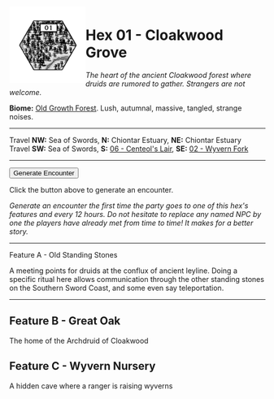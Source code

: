 <img align="left" width=150px src="/images/Hexes/hex01.png">
<h1>Hex 01 - Cloakwood Grove</h1>

*The heart of the ancient Cloakwood forest where druids are rumored to gather. Strangers are not welcome.*

**Biome:** <u>Old Growth Forest</u>. Lush, autumnal, massive, tangled, strange noises.

---

Travel **NW:** Sea of Swords, **N:** Chiontar Estuary, **NE:** Chiontar Estuary <br>
Travel **SW:** Sea of Swords, **S:** [06 - Centeol's Lair](/06-CenteolsLair), **SE:** [02 - Wyvern Fork](/02-WyvernFork)

 ---
 
<button id="generateText" >Generate Encounter</button> <br>

<span class="grey" id="result" style="height: 75px;"> Click the button above to generate an encounter. </span>

*Generate an encounter the first time the party goes to one of this hex's features and every 12 hours. Do not hesitate to replace any named NPC by one the players have already met from time to time! It makes for a better story.*

 ---

<span class="blacktitle">Feature A - Old Standing Stones</span>

A meeting points for druids at the conflux of ancient leyline. Doing a specific ritual here allows communication through the other standing stones on the Southern Sword Coast, and some even say teleportation.

---

<h2>Feature B - Great Oak</h2>

The home of the Archdruid of Cloakwood

<h2>Feature C - Wyvern Nursery</h2>

A hidden cave where a ranger is raising wyverns











  <script>
    // Define the climates
    const climate1 = "Old Growth";
    const climate2 = "Old Growth";

    // Helper function to load a CSV file and parse it
    async function loadCSV(filePath) {
      try {
        const response = await fetch(filePath);
        if (!response.ok) {
          throw new Error(`Failed to fetch ${filePath}: ${response.statusText}`);
        }
        const text = await response.text();
        return text.split("\n").map(row => row.split(","));
      } catch (error) {
        console.error("Error loading CSV:", error);
        return [];
      }
    }

    // Helper function to generate a random number between min and max (inclusive)
    function randomBetween(min, max) {
      return Math.floor(Math.random() * (max - min + 1)) + min;
    }

    // Helper function to validate row and column indices
    function isValidIndex(index, max) {
      return index >= 0 && index < max;
    }

    // Main logic
    document.getElementById("generateText").addEventListener("click", async () => {
      const csvData = await loadCSV("/CSV/BG hexcrawl - HexGen.csv");
      if (csvData.length === 0) {
        document.getElementById("result").innerText = "Error loading CSV data.";
        return;
      }

      const headerRow = csvData[0]; // First row is the header
      const resultElement = document.getElementById("result");

      const randomNumber = randomBetween(1, 4);
      console.log(`Dice Roll: ${randomNumber}`);  // Log rolled number
      let output = "";

      if (randomNumber === 1) {
        output = "Nothing happens.";
      } else if (randomNumber === 2) {
        const chosenClimate = randomBetween(1, 2) === 1 ? climate1 : climate2;
        const columnIndex = headerRow.findIndex(header => header.startsWith(chosenClimate));
        if (isValidIndex(columnIndex, headerRow.length)) {
          const RandomRow = randomBetween(2, 7); // Rows 2 to 7
          if (isValidIndex(RandomRow, csvData.length)) {
            output += csvData[RandomRow][columnIndex] + "<br>";

            const subNumber = randomBetween(1, 6);
                  console.log(`Sub Roll: ${subNumber}`);  // Log rolled number
            if (subNumber === 1) {
              output += "They are resting.";
            } else if (subNumber === 2) {
              output += "They are wounded!";
            } else if (subNumber === 3) {
              output += "They are victims of ";
              const subRandomRow = randomBetween(9, 12); // Rows 9 to 12
              if (isValidIndex(subRandomRow, csvData.length)) {
                const subValue = csvData[subRandomRow][columnIndex];
                const subSubColumnIndex = headerRow.findIndex(header => header.startsWith(subValue));
                const subSubRandomRow = randomBetween(22, 27); // Rows 22 to 27
                if (isValidIndex(subSubRandomRow, csvData.length) && isValidIndex(subSubColumnIndex, headerRow.length)) {
                  output += csvData[subSubRandomRow][subSubColumnIndex];
                }
              }
            } else if (subNumber === 4) {
              output += "They are hunting/patroling.";
            } else if (subNumber === 5) {
              output += "They are fighting ";
              const subRandomRow = randomBetween(2, 7); // Rows 2 to 7
              if (isValidIndex(subRandomRow, csvData.length)) {
                output += csvData[subRandomRow][columnIndex];
              }
            } else if (subNumber === 6) {
              output += "They are fleeing ";
              const subRandomRow = randomBetween(9, 12); // Rows 9 to 12
              if (isValidIndex(subRandomRow, csvData.length)) {
                const subValue = csvData[subRandomRow][columnIndex];
                                console.log(`Value: ${subValue}`);  // Log rolled faction
                const subSubColumnIndex = headerRow.findIndex(header => header.startsWith(subValue));
                const subSubRandomRow = randomBetween(1, 20); // Rows 1 to 20
                if (isValidIndex(subSubRandomRow, csvData.length) && isValidIndex(subSubColumnIndex, headerRow.length)) {
                  output += csvData[subSubRandomRow][subSubColumnIndex];
                }
              }
            }
          }
        }
      } else if (randomNumber === 3) {
        const chosenClimate = randomBetween(1, 2) === 1 ? climate1 : climate2;
                        console.log(`Chosen Climate: ${chosenClimate}`);  // Log rolled climate
        const columnIndex = headerRow.findIndex(header => header.startsWith(chosenClimate));
                        console.log(`Climate column Index: ${columnIndex}`);  // Log climate colume
        if (isValidIndex(columnIndex, headerRow.length)) {
          const RandomRow = randomBetween(9, 12); // Rows 9 to 12
                        console.log(`Random Row: ${RandomRow}`);  // Log random row
              if (isValidIndex(RandomRow, csvData.length)) {
                const Value = csvData[RandomRow][columnIndex];
                console.log(`Value: ${Value}`);  // Log rolled faction
                const SubColumnIndex = headerRow.findIndex(header => header.startsWith(Value));
                const SubRandomRow = randomBetween(1, 20); // Rows 1 to 20
                if (isValidIndex(SubRandomRow, csvData.length) && isValidIndex(SubColumnIndex, headerRow.length)) {
                  output += csvData[SubRandomRow][SubColumnIndex] + "<br>";


            const subNumber = randomBetween(1, 6);
               console.log(`Sub Roll: ${subNumber}`);  // Log rolled number
            if (subNumber === 1) {
              output += "They are resting.";
            } else if (subNumber === 2) {
              output += "They are wounded!";
            } else if (subNumber === 3) {
              output += "They are victims of ";
              const subRandomRow = randomBetween(9, 12); // Rows 9 to 12
              if (isValidIndex(subRandomRow, csvData.length)) {
                const subValue = csvData[subRandomRow][columnIndex];
                const subSubColumnIndex = headerRow.findIndex(header => header.startsWith(subValue));
                const subSubRandomRow = randomBetween(22, 27); // Rows 22 to 27
                if (isValidIndex(subSubRandomRow, csvData.length) && isValidIndex(subSubColumnIndex, headerRow.length)) {
                  output += csvData[subSubRandomRow][subSubColumnIndex];
                }
              }
            } else if (subNumber === 4) {
              output += "They are hunting/patroling.";
            } else if (subNumber === 5) {
              output += "They are fighting ";
              const subRandomRow = randomBetween(2, 7); // Rows 2 to 7
              if (isValidIndex(subRandomRow, csvData.length)) {
                output += csvData[subRandomRow][columnIndex];
              }
            } else if (subNumber === 6) {
              output += "They are fleeing ";
              const subRandomRow = randomBetween(9, 12); // Rows 9 to 12
              if (isValidIndex(subRandomRow, csvData.length)) {
                const subValue = csvData[subRandomRow][columnIndex];
                const subSubColumnIndex = headerRow.findIndex(header => header.startsWith(subValue));
                const subSubRandomRow = randomBetween(1, 20); // Rows 1 to 20
                if (isValidIndex(subSubRandomRow, csvData.length) && isValidIndex(subSubColumnIndex, headerRow.length)) {
                  output += csvData[subSubRandomRow][subSubColumnIndex];
                }
              }
            }
          }
        }
                          }
              }
        else if (randomNumber === 4) {
        const subNumber = randomBetween(1, 6);
               console.log(`Sub Roll: ${subNumber}`);  // Log rolled number
        const chosenClimate = randomBetween(1, 2) === 1 ? climate1 : climate2;
        const columnIndex = headerRow.findIndex(header => header.startsWith(chosenClimate));
        if (isValidIndex(columnIndex, headerRow.length)) {
          if (subNumber === 1) {
            if (isValidIndex(19, csvData.length)) {
              output += csvData[19][columnIndex];
            }
          } else if (subNumber === 2) {
            const RandomRow = randomBetween(9, 12); // Rows 9 to 12
            if (isValidIndex(RandomRow, csvData.length)) {
              const value = csvData[RandomRow][columnIndex];
              const subColumnIndex = headerRow.findIndex(header => header.startsWith(value));
              const subSubRandomRow = randomBetween(22, 27); // Rows 22 to 27
              if (isValidIndex(subSubRandomRow, csvData.length) && isValidIndex(subColumnIndex, headerRow.length)) {
                output += csvData[subSubRandomRow][subColumnIndex];
              }
            }
          } else if (subNumber === 3) {
            const RandomRow = randomBetween(2, 7); // Rows 2 to 7
            if (isValidIndex(RandomRow, csvData.length)) {
              const value = csvData[RandomRow][columnIndex];
              output += "A lair of " + value;
            }
          } else if (subNumber === 4) {
            output += "Heavy fog. You are lost and end at another location in the hex than the one intended.";
          } else if (subNumber === 5) {
            output += "The Gibberling Horde is coming tonight. Sleeping will be impossible on this hex.";
          } else if (subNumber === 6) {
            const RandomRow = randomBetween(14, 17); // Rows 14 to 17
            if (isValidIndex(RandomRow, csvData.length)) {
              const value = csvData[RandomRow][columnIndex];
              output += "You meet " + value;
            }
          } 
        }
      }

      resultElement.innerHTML = output || "Error: Unable to generate text.";
    });
  </script>
